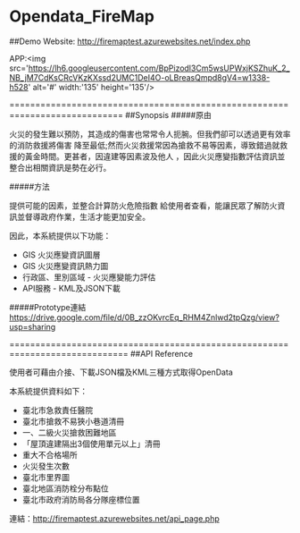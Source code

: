# Opendata_FireMap

##Demo
Website: http://firemaptest.azurewebsites.net/index.php<br>

APP:<img src='https://lh6.googleusercontent.com/BpPizodl3Cm5wsUPWxjKSZhuK_2_NB_jM7CdKsCRcVKzKXssd2UMC1DeI4O-oLBreasQmpd8gV4=w1338-h528' alt='#' width:'135' height='135'/>

============================================================================
##Synopsis
#####原由

火災的發生難以預防，其造成的傷害也常常令人扼腕。但我們卻可以透過更有效率的消防救援將傷害 降至最低;然而火災救援常因為搶救不易等因素，導致錯過就救援的黃金時間。更甚者，因違建等因素波及他人 ，因此火災應變指數評估資訊並整合出相關資訊是勢在必行。

#####方法

提供可能的因素，並整合計算防火危險指數 給使用者查看，能讓民眾了解防火資訊並督導政府作業，生活才能更加安全。

因此，本系統提供以下功能：

  - GIS 火災應變資訊圖層
  - GIS 火災應變資訊熱力圖
  - 行政區、里別區域 - 火災應變能力評估
  - API服務 - KML及JSON下載


#####Prototype連結
  https://drive.google.com/file/d/0B_zzOKvrcEq_RHM4Znlwd2tpQzg/view?usp=sharing

=============================================================================
##API Reference

使用者可藉由介接、下載JSON檔及KML三種方式取得OpenData

本系統提供資料如下：

  - 臺北市急救責任醫院
  - 臺北市搶救不易狹小巷道清冊
  - 一、二級火災搶救困難地區
  - 「屋頂違建隔出3個使用單元以上」清冊
  - 重大不合格場所
  - 火災發生次數
  - 臺北市里界圖
  - 臺北地區消防栓分布點位
  - 臺北市政府消防局各分隊座標位置



連結：http://firemaptest.azurewebsites.net/api_page.php






